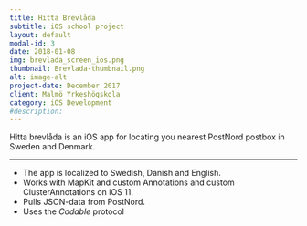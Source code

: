 ```yaml
---
title: Hitta Brevlåda
subtitle: iOS school project
layout: default
modal-id: 3
date: 2018-01-08
img: brevlada_screen_ios.png
thumbnail: Brevlada-thumbnail.png
alt: image-alt
project-date: December 2017
client: Malmö Yrkeshögskola
category: iOS Development
#description:
---
```


Hitta brevlåda is an iOS app for locating you nearest PostNord postbox in Sweden and Denmark.

- - -

*  The app is localized to Swedish, Danish and English.
*  Works with MapKit and custom Annotations and custom ClusterAnnotations on iOS 11.
*  Pulls JSON-data from PostNord.
*  Uses the *Codable* protocol
